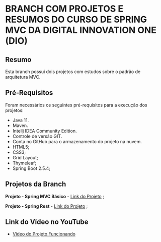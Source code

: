 # BRANCH COM PROJETOS E RESUMOS DO CURSO DE SPRING MVC DA DIGITAL INNOVATION ONE (DIO)

## Resumo 
Esta  branch possui dois projetos com estudos sobre o padrão de arquitetura MVC.

## Pré-Requisitos
Foram necessários os seguintes pré-requisitos para a execução dos projetos:

- Java 11.
- Maven.
- Intellj IDEA Community Edition.
- Controle de versão GIT.
- Conta no GitHub para o armazenamento do projeto na nuvem.
- HTML5;
- CSS3;
- Grid Layout;
- Thymeleaf;
- Spring Boot 2.5.4;

## Projetos da Branch
**Projeto - Spring MVC Básico** - [Link do Projeto](https://github.com/marcelpinotti/Projetos_Api_Rest_de_BootCamps/tree/padrao_mvc/spring_mvc_basico) ;

**Projeto - Spring Rest** - [Link do Projeto](https://github.com/marcelpinotti/Projetos_Api_Rest_de_BootCamps/tree/padrao_mvc/spring_rest) ;

## Link do Vídeo no YouTube
- [Vídeo do Projeto Funcionando](https://youtu.be/vjbRQ6H3uYU)
